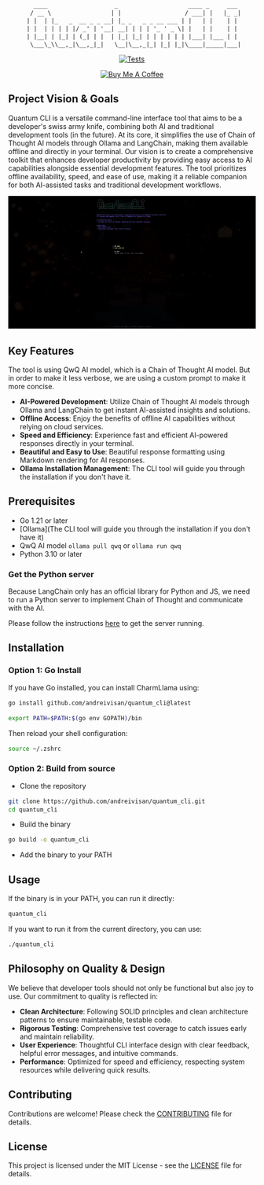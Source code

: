 <div align="center">

```
   ____                   _                    ____ _     ___ 
  / __ \                 | |                  / ___| |   |_ _|
 | |  | |_   _  __ _ _ __| |_ _   _ _ __ ___ | |   | |    | | 
 | |  | | | | |/ _' | '__| __| | | | '_ ' _ \| |   | |    | | 
 | |__| | |_| | (_| | |  | |_| |_| | | | | | | |___| |___ | | 
    \___\_\\__,_|\__,_|_|   \__|\__,_|_| |_| |_|\____|_____|___|  
```

[![Tests](https://github.com/andreivisan/quantum_cli/actions/workflows/tests.yml/badge.svg)](https://github.com/andreivisan/quantum_cli/actions/workflows/tests.yml)

<a href="https://www.buymeacoffee.com/programminglife" target="_blank"><img src="https://cdn.buymeacoffee.com/buttons/default-orange.png" alt="Buy Me A Coffee" height="41" width="174"></a>

</div>

## Project Vision & Goals

Quantum CLI is a versatile command-line interface tool that aims to be a developer's swiss army knife, combining both AI and traditional development tools (in the future). At its core, it simplifies the use of Chain of Thought AI models through Ollama and LangChain, making them available offline and directly in your terminal. Our vision is to create a comprehensive toolkit that enhances developer productivity by providing easy access to AI capabilities alongside essential development features. The tool prioritizes offline availability, speed, and ease of use, making it a reliable companion for both AI-assisted tasks and traditional development workflows.

![Quantum CLI](./images/demo.gif)

## Key Features

The tool is using QwQ AI model, which is a Chain of Thought AI model. But in order to make it less verbose, we are using a custom prompt to make it more concise.

- **AI-Powered Development**: Utilize Chain of Thought AI models through Ollama and LangChain to get instant AI-assisted insights and solutions.
- **Offline Access**: Enjoy the benefits of offline AI capabilities without relying on cloud services.
- **Speed and Efficiency**: Experience fast and efficient AI-powered responses directly in your terminal.
- **Beautiful and Easy to Use**: Beautiful response formatting using Markdown rendering for AI responses.
- **Ollama Installation Management**: The CLI tool will guide you through the installation if you don't have it.

## Prerequisites

- Go 1.21 or later
- [Ollama](The CLI tool will guide you through the installation if you don't have it)
- QwQ AI model ```ollama pull qwq``` or ```ollama run qwq```
- Python 3.10 or later

### Get the Python server

Because LangChain only has an official library for Python and JS, we need to run a Python server to implement Chain of Thought and communicate with the AI.

Please follow the instructions [here](https://github.com/andreivisan/quantum_server) to get the server running.

## Installation

### Option 1: Go Install

If you have Go installed, you can install CharmLlama using:

```bash
go install github.com/andreivisan/quantum_cli@latest
```

```bash
export PATH=$PATH:$(go env GOPATH)/bin
```

Then reload your shell configuration:

```bash
source ~/.zshrc
```

### Option 2: Build from source

- Clone the repository

```bash
git clone https://github.com/andreivisan/quantum_cli.git
cd quantum_cli
```

- Build the binary

```bash
go build -o quantum_cli
```

- Add the binary to your PATH

## Usage

If the binary is in your PATH, you can run it directly:

```bash
quantum_cli
```

If you want to run it from the current directory, you can use:

```bash
./quantum_cli
```

## Philosophy on Quality & Design

We believe that developer tools should not only be functional but also joy to use. Our commitment to quality is reflected in:

- **Clean Architecture**: Following SOLID principles and clean architecture patterns to ensure maintainable, testable code.
- **Rigorous Testing**: Comprehensive test coverage to catch issues early and maintain reliability.
- **User Experience**: Thoughtful CLI interface design with clear feedback, helpful error messages, and intuitive commands.
- **Performance**: Optimized for speed and efficiency, respecting system resources while delivering quick results.

## Contributing

Contributions are welcome! Please check the [CONTRIBUTING](CONTRIBUTING.md) file for details.

## License

This project is licensed under the MIT License - see the [LICENSE](LICENSE) file for details.
